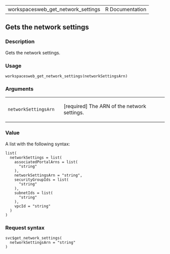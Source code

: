 <table style="width: 100%;">
<tbody>
<tr class="odd">
<td>workspacesweb_get_network_settings</td>
<td style="text-align: right;">R Documentation</td>
</tr>
</tbody>
</table>

## Gets the network settings

### Description

Gets the network settings.

### Usage

    workspacesweb_get_network_settings(networkSettingsArn)

### Arguments

<table>
<colgroup>
<col style="width: 35%" />
<col style="width: 65%" />
</colgroup>
<tbody>
<tr class="odd">
<td><code
id="workspacesweb_get_network_settings_:_networkSettingsArn">networkSettingsArn</code></td>
<td><p>[required] The ARN of the network settings.</p></td>
</tr>
</tbody>
</table>

### Value

A list with the following syntax:

    list(
      networkSettings = list(
        associatedPortalArns = list(
          "string"
        ),
        networkSettingsArn = "string",
        securityGroupIds = list(
          "string"
        ),
        subnetIds = list(
          "string"
        ),
        vpcId = "string"
      )
    )

### Request syntax

    svc$get_network_settings(
      networkSettingsArn = "string"
    )
